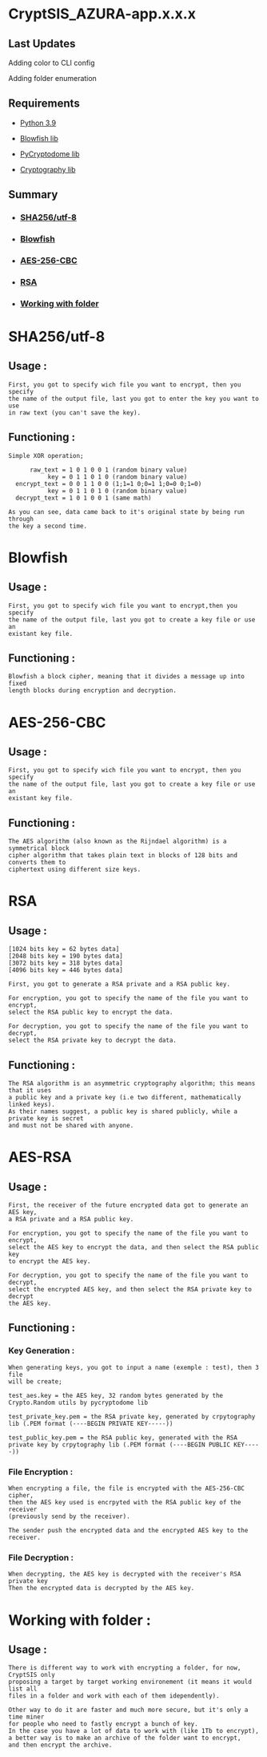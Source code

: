 # CryptSIS_AZURA-app.x.x.x

## Last Updates

Adding color to CLI config

Adding folder enumeration

## Requirements

  - [Python 3.9](https://www.python.org/downloads/)
  
  - [Blowfish lib](https://pypi.org/project/blowfish/)
  
  - [PyCryptodome lib](https://pypi.org/project/pycryptodome/)
  
  - [Cryptography lib](https://pypi.org/project/cryptography/)

## Summary

- ### [SHA256/utf-8](https://github.com/Retr0Kr0dy/CryptSIS/tree/main/AZURA_Version#sha256utf-8-1)
  
- ### [Blowfish](https://github.com/Retr0Kr0dy/CryptSIS/blob/main/AZURA_Version/README.md#blowfish-1)
  
- ### [AES-256-CBC](https://github.com/Retr0Kr0dy/CryptSIS/blob/main/AZURA_Version/README.md#aes-256-cbc-1)
  
- ### [RSA](https://github.com/Retr0Kr0dy/CryptSIS/blob/main/AZURA_Version/README.md#rsa-1)

- ### [Working with folder](https://github.com/Retr0Kr0dy/CryptSIS/blob/main/AZURA_Version/README.md#rsa-1)

# SHA256/utf-8

## Usage :

```
First, you got to specify wich file you want to encrypt, then you specify 
the name of the output file, last you got to enter the key you want to use 
in raw text (you can't save the key).
```

## Functioning :

```
Simple XOR operation;

      raw_text = 1 0 1 0 0 1 (random binary value)    
           key = 0 1 1 0 1 0 (random binary value)    
  encrypt_text = 0 0 1 1 0 0 (1;1=1 0;0=1 1;0=0 0;1=0)
           key = 0 1 1 0 1 0 (random binary value)    
  decrypt_text = 1 0 1 0 0 1 (same math)              
                                                       
As you can see, data came back to it's original state by being run through 
the key a second time.     
```

# Blowfish

## Usage :

```
First, you got to specify wich file you want to encrypt,then you specify 
the name of the output file, last you got to create a key file or use an 
existant key file.  
```

## Functioning :

```
Blowfish a block cipher, meaning that it divides a message up into fixed 
length blocks during encryption and decryption. 
```

# AES-256-CBC

## Usage :

```
First, you got to specify wich file you want to encrypt, then you specify 
the name of the output file, last you got to create a key file or use an 
existant key file.    
```

## Functioning :

```
The AES algorithm (also known as the Rijndael algorithm) is a symmetrical block 
cipher algorithm that takes plain text in blocks of 128 bits and converts them to 
ciphertext using different size keys.
```

# RSA

## Usage :

```
[1024 bits key = 62 bytes data]
[2048 bits key = 190 bytes data]
[3072 bits key = 318 bytes data]
[4096 bits key = 446 bytes data]

First, you got to generate a RSA private and a RSA public key.

For encryption, you got to specify the name of the file you want to encrypt, 
select the RSA public key to encrypt the data.

For decryption, you got to specify the name of the file you want to decrypt, 
select the RSA private key to decrypt the data.
```

## Functioning :

```
The RSA algorithm is an asymmetric cryptography algorithm; this means that it uses 
a public key and a private key (i.e two different, mathematically linked keys). 
As their names suggest, a public key is shared publicly, while a private key is secret 
and must not be shared with anyone.
```

# AES-RSA

## Usage :

```
First, the receiver of the future encrypted data got to generate an AES key, 
a RSA private and a RSA public key.

For encryption, you got to specify the name of the file you want to encrypt, 
select the AES key to encrypt the data, and then select the RSA public key 
to encrypt the AES key.

For decryption, you got to specify the name of the file you want to decrypt, 
select the encrypted AES key, and then select the RSA private key to decrypt 
the AES key.
```

## Functioning :

 ### Key Generation :
  
```
When generating keys, you got to input a name (exemple : test), then 3 file
will be create;

test_aes.key = the AES key, 32 random bytes generated by the Crypto.Random utils by pycryptodome lib

test_private_key.pem = the RSA private key, generated by crpytography lib (.PEM format (----BEGIN PRIVATE KEY-----))

test_public_key.pem = the RSA public key, generated with the RSA private key by crpytography lib (.PEM format (----BEGIN PUBLIC KEY-----))
```

### File Encryption :
  
```
When encrypting a file, the file is encrypted with the AES-256-CBC cipher, 
then the AES key used is encrpyted with the RSA public key of the receiver
(previously send by the receiver).

The sender push the encrypted data and the encrypted AES key to the receiver.
```

   ### File Decryption :
  
```
When decrypting, the AES key is decrypted with the receiver's RSA private key
Then the encrypted data is decrypted by the AES key.
```

# Working with folder :

## Usage :

```
There is different way to work with encrypting a folder, for now, CryptSIS only 
proposing a target by target working environement (it means it would list all 
files in a folder and work with each of them idependently).

Other way to do it are faster and much more secure, but it's only a time miner 
for people who need to fastly encrypt a bunch of key.
In the case you have a lot of data to work with (like 1Tb to encrypt), 
a better way is to make an archive of the folder want to encrypt, 
and then encrypt the archive.
```
